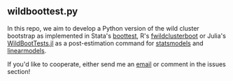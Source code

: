 ## wildboottest.py

In this repo, we aim to develop a Python version of the wild cluster 
bootstrap as implemented in Stata's [boottest](https://github.com/droodman/boottest), R's [fwildclusterboot](https://github.com/s3alfisc/fwildclusterboot) or 
Julia's [WildBootTests.jl](https://github.com/droodman/WildBootTests.jl)
as a post-estimation command for [statsmodels](https://github.com/statsmodels/statsmodels) and 
[linearmodels](https://github.com/bashtage/linearmodels). 

If you'd like to cooperate, either send me an 
[email](alexander-fischer1801@t-online.de) or comment in the issues section!
